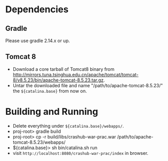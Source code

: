# Dependencies

## Gradle 

Please use gradle 2.14.x or up.

## Tomcat 8

- Download a core tarball of Tomcat8 binary from http://mirrors.tuna.tsinghua.edu.cn/apache/tomcat/tomcat-8/v8.5.23/bin/apache-tomcat-8.5.23.tar.gz.
- Untar the downloaded file and name "/path/to/apache-tomcat-8.5.23/" the `${catalina.base}` from now on.

# Building and Running 
- Delete everything under `${catalina.base}/webapps/`.
- proj-root> gradle build
- proj-root> cp -r build/libs/crashub-war-prac.war /path/to/apache-tomcat-8.5.23/webapps/ 
- ${catalina.base}> sh bin/catalina.sh run
- visit `http://localhost:8080/crashub-war-prac/index` in browser.
